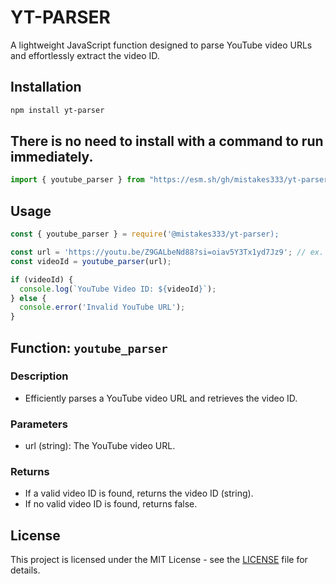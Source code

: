 # YT-PARSER
A lightweight JavaScript function designed to parse YouTube video URLs and effortlessly extract the video ID.

## Installation 

```bash
npm install yt-parser
```
## There is no need to install with a command to run immediately.
```js
import { youtube_parser } from "https://esm.sh/gh/mistakes333/yt-parser@c1ce76d465";
```
## Usage

```js
const { youtube_parser } = require('@mistakes333/yt-parser);

const url = 'https://youtu.be/Z9GALbeNd88?si=oiav5Y3Tx1yd7Jz9'; // ex. https://music.youtube.com/watcv=Z9GALbeNd88&si=VqD4hbprat0AgsdO
const videoId = youtube_parser(url);

if (videoId) {
  console.log(`YouTube Video ID: ${videoId}`);
} else {
  console.error('Invalid YouTube URL');
}
```

## Function: `youtube_parser`

### Description
* Efficiently parses a YouTube video URL and retrieves the video ID.
### Parameters
* url (string): The YouTube video URL.
### Returns
* If a valid video ID is found, returns the video ID (string).
* If no valid video ID is found, returns false.

## License

This project is licensed under the MIT License - see the [LICENSE](LICENSE) file for details.
